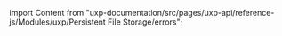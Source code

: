 
import Content from "uxp-documentation/src/pages/uxp-api/reference-js/Modules/uxp/Persistent File Storage/errors";

<Content query="product=photoshop"/>
